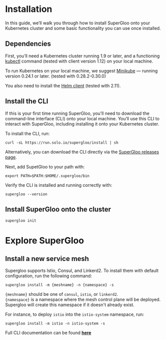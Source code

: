 # Installation

In this guide, we’ll walk you through how to install SuperGloo onto your Kubernetes cluster and some basic functionality you can use once installed.

## Dependencies

First, you’ll need a Kubernetes cluster running 1.9 or later, and a functioning [kubectl](https://kubernetes.io/docs/tasks/tools/install-kubectl/) command (tested with client version 1.12) on your local machine. 

To run Kubernetes on your local machine, we suggest [Minikube](https://kubernetes.io/docs/tasks/tools/install-minikube/) — running version 0.24.1 or later. (tested with 0.28.2-0.30.0)

You also need to install the [Helm client](https://docs.helm.sh/using_helm/#install-helm) (tested with 2.11).

## Install the CLI

If this is your first time running SuperGloo, you’ll need to download the command-line interface (CLI) onto your local machine. You’ll use this CLI to interact with SuperGloo, including installing it onto your Kubernetes cluster.

To install the CLI, run:

```
curl -sL https://run.solo.io/supergloo/install | sh
```

Alternatively, you can download the CLI directly via the [SuperGloo releases page](https://github.com/solo-io/supergloo/releases).

Next, add SupetGloo to your path with:

```
export PATH=$PATH:$HOME/.supergloo/bin
```

Verify the CLI is installed and running correctly with:

```
supergloo --version
```


## Install SuperGloo onto the cluster

```
supergloo init
```



# Explore SuperGloo

## Install a new service mesh

Supergloo supports Istio, Consul, and Linkerd2. To install them with default configuration, run the following command:

```
supergloo install -m {meshname} -n {namespace} -s
```

`{meshname}` should be one of `consul`, `istio`, or `linkerd2`. <BR>
`{namespace}` is a namespace where the mesh control plane will be deployed. <BR> 
Supergloo will create this namespace if it doesn't already exist. 

For instance, to deploy `istio` into the `istio-system` namespace, run: 

```
supergloo install -m istio -n istio-system -s
```

Full CLI documentation can be found [**here**](cli.md)


